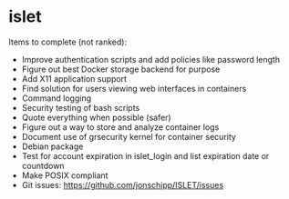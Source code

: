 islet
=========

Items to complete (not ranked):

* Improve authentication scripts and add policies like password length
* Figure out best Docker storage backend for purpose
* Add X11 application support
* Find solution for users viewing web interfaces in containers
* Command logging
* Security testing of bash scripts
* Quote everything when possible (safer)
* Figure out a way to store and analyze container logs
* Document use of grsecurity kernel for container security
* Debian package
* Test for account expiration in islet_login and list expiration date or countdown
* Make POSIX compliant
* Git issues: https://github.com/jonschipp/ISLET/issues
